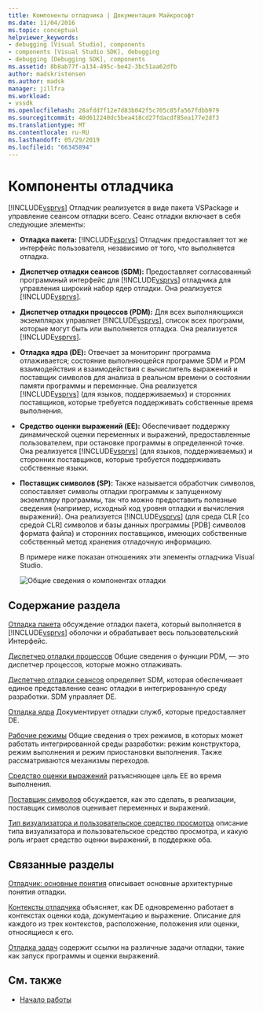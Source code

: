 ```yaml
---
title: Компоненты отладчика | Документация Майкрософт
ms.date: 11/04/2016
ms.topic: conceptual
helpviewer_keywords:
- debugging [Visual Studio], components
- components [Visual Studio SDK], debugging
- debugging [Debugging SDK], components
ms.assetid: 8b8ab77f-a134-495c-be42-3bc51aa62dfb
author: madskristensen
ms.author: madsk
manager: jillfra
ms.workload:
- vssdk
ms.openlocfilehash: 28afdd7f12e7d83b042f5c705c85fa567fdbb979
ms.sourcegitcommit: 40d612240dc5bea418cd27fdacdf85ea177e2df3
ms.translationtype: MT
ms.contentlocale: ru-RU
ms.lasthandoff: 05/29/2019
ms.locfileid: "66345894"
---
```

# <a name="debugger-components"></a>Компоненты отладчика
[!INCLUDE[vsprvs](../../code-quality/includes/vsprvs_md.md)] Отладчик реализуется в виде пакета VSPackage и управление сеансом отладки всего. Сеанс отладки включает в себя следующие элементы:

- **Отладка пакета:** [!INCLUDE[vsprvs](../../code-quality/includes/vsprvs_md.md)] Отладчик предоставляет тот же интерфейс пользователя, независимо от того, что выполняется отладка.

- **Диспетчер отладки сеансов (SDM):** Предоставляет согласованный программный интерфейс для [!INCLUDE[vsprvs](../../code-quality/includes/vsprvs_md.md)] отладчика для управления широкий набор ядер отладки. Она реализуется [!INCLUDE[vsprvs](../../code-quality/includes/vsprvs_md.md)].

- **Диспетчер отладки процессов (PDM):** Для всех выполняющихся экземплярах управляет [!INCLUDE[vsprvs](../../code-quality/includes/vsprvs_md.md)], список всех программ, которые могут быть или выполняется отладка. Она реализуется [!INCLUDE[vsprvs](../../code-quality/includes/vsprvs_md.md)].

- **Отладка ядра (DE):** Отвечает за мониторинг программа отлаживается; состояние выполняющейся программе SDM и PDM взаимодействия и взаимодействия с вычислитель выражений и поставщик символов для анализа в реальном времени о состоянии памяти программы и переменные. Она реализуется [!INCLUDE[vsprvs](../../code-quality/includes/vsprvs_md.md)] (для языков, поддерживаемых) и сторонних поставщиков, которые требуется поддерживать собственные время выполнения.

- **Средство оценки выражений (EE):** Обеспечивает поддержку динамической оценки переменных и выражений, предоставленные пользователем, при остановке программы в определенной точке. Она реализуется [!INCLUDE[vsprvs](../../code-quality/includes/vsprvs_md.md)] (для языков, поддерживаемых) и сторонних поставщиков, которые требуется поддерживать собственные языки.

- **Поставщик символов (SP):** Также называется обработчик символов, сопоставляет символы отладки программы к запущенному экземпляру программы, так что можно предоставить полезные сведения (например, исходный код уровня отладки и вычисления выражений). Она реализуется [!INCLUDE[vsprvs](../../code-quality/includes/vsprvs_md.md)] (для среда CLR [со средой CLR] символов и базы данных программы [PDB] символов формата файла) и сторонних поставщиков, имеющих собственные собственный метод хранения отладочную информацию.

  В примере ниже показан отношениях эти элементы отладчика Visual Studio.

  ![Общие сведения о компонентах отладки](../../extensibility/debugger/media/dbugcompovrview.gif "DBugCompOvrview")

## <a name="in-this-section"></a>Содержание раздела
 [Отладка пакета](../../extensibility/debugger/debug-package.md) обсуждение отладки пакета, который выполняется в [!INCLUDE[vsprvs](../../code-quality/includes/vsprvs_md.md)] оболочки и обрабатывает весь пользовательский Интерфейс.

 [Диспетчер отладки процессов](../../extensibility/debugger/process-debug-manager.md) Общие сведения о функции PDM, — это диспетчер процессов, которые можно отлаживать.

 [Диспетчер отладки сеансов](../../extensibility/debugger/session-debug-manager.md) определяет SDM, которая обеспечивает единое представление сеанс отладки в интегрированную среду разработки. SDM управляет DE.

 [Отладка ядра](../../extensibility/debugger/debug-engine.md) Документирует отладки служб, которые предоставляет DE.

 [Рабочие режимы](../../extensibility/debugger/operational-modes.md) Общие сведения о трех режимов, в которых может работать интегрированной среды разработки: режим конструктора, режим выполнения и режим приостановки выполнения. Также рассматриваются механизмы переходов.

 [Средство оценки выражений](../../extensibility/debugger/expression-evaluator.md) разъясняющее цель EE во время выполнения.

 [Поставщик символов](../../extensibility/debugger/symbol-provider.md) обсуждается, как это сделать, в реализации, поставщик символов оценивает переменных и выражений.

 [Тип визуализатора и пользовательское средство просмотра](../../extensibility/debugger/type-visualizer-and-custom-viewer.md) описание типа визуализатора и пользовательское средство просмотра, и какую роль играет средство оценки выражений, в поддержке оба.

## <a name="related-sections"></a>Связанные разделы
 [Отладчик: основные понятия](../../extensibility/debugger/debugger-concepts.md) описывает основные архитектурные понятия отладки.

 [Контексты отладчика](../../extensibility/debugger/debugger-contexts.md) объясняет, как DE одновременно работает в контекстах оценки кода, документацию и выражение. Описание для каждого из трех контекстов, расположение, положения или оценки, относящиеся к его.

 [Отладка задач](../../extensibility/debugger/debugging-tasks.md) содержит ссылки на различные задачи отладки, такие как запуск программы и оценки выражений.

## <a name="see-also"></a>См. также
- [Начало работы](../../extensibility/debugger/getting-started-with-debugger-extensibility.md)